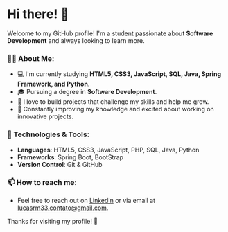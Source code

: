 # Hi there! 👋

Welcome to my GitHub profile! I'm a student passionate about **Software Development** and always looking to learn more.

### 🧑‍💻 About Me:
- 💻 I'm currently studying **HTML5, CSS3, JavaScript, SQL, Java, Spring Framework, and Python**.
- 🎓 Pursuing a degree in **Software Development**.
- 🚀 I love to build projects that challenge my skills and help me grow.
- 🌱 Constantly improving my knowledge and excited about working on innovative projects.

### 🔧 Technologies & Tools:
- **Languages**: HTML5, CSS3, JavaScript, PHP, SQL, Java, Python
- **Frameworks**: Spring Boot, BootStrap
- **Version Control**: Git & GitHub

### 📫 How to reach me:
- Feel free to reach out on [LinkedIn](https://www.linkedin.com/in/lucas-melo-dev/) or via email at lucasrm33.contato@gmail.com.

Thanks for visiting my profile! 🙌
